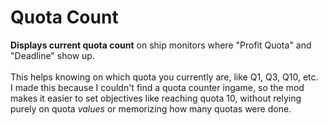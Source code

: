 # Quota Count

<b>Displays current quota count</b> on ship monitors where "Profit Quota" and "Deadline" show up.<br><br>
This helps knowing on which quota you currently are, like Q1, Q3, Q10, etc.<br>
I made this because I couldn't find a quota counter ingame, so the mod makes it easier to set objectives like reaching quota 10, without relying purely on quota <i>values</i> or memorizing how many quotas were done.